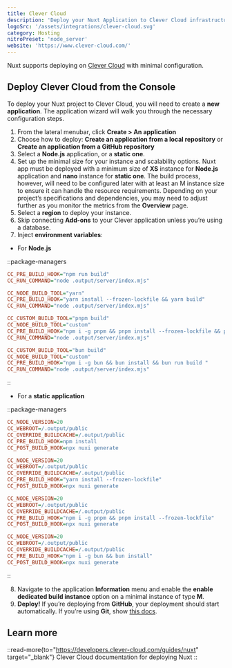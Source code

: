 ```yaml
---
title: Clever Cloud
description: 'Deploy your Nuxt Application to Clever Cloud infrastructure.'
logoSrc: '/assets/integrations/clever-cloud.svg'
category: Hosting
nitroPreset: 'node_server'
website: 'https://www.clever-cloud.com/'
---
```


Nuxt supports deploying on [Clever Cloud](https://www.clever-cloud.com/) with minimal configuration.

## Deploy Clever Cloud from the Console

To deploy your Nuxt project to Clever Cloud, you will need to create a **new application**. The application wizard will walk you through the necessary configuration steps.

1. From the lateral menubar, click **Create > An application**
2. Choose how to deploy: **Create an application from a local repository** or **Create an application from a GitHub repository**
3. Select a **Node.js** application, or a **static one**.
4. Set up the minimal size for your instance and scalability options. Nuxt app must be deployed with a minimum size of **XS** instance for **Node.js** application and **nano** instance for **static one**. The build process, however, will need to be configured later with at least an M instance size to ensure it can handle the resource requirements. Depending on your project’s specifications and dependencies, you may need to adjust further as you monitor the metrics from the **Overview** page.
5. Select a **region** to deploy your instance.
6. Skip connecting **Add-ons** to your Clever application unless you’re using a database.
7. Inject **environment variables**:
  - For **Node.js**

::package-managers

```ini [npm]
CC_PRE_BUILD_HOOK="npm run build"
CC_RUN_COMMAND="node .output/server/index.mjs"
```

```ini [yarn]
CC_NODE_BUILD_TOOL="yarn"
CC_PRE_BUILD_HOOK="yarn install --frozen-lockfile && yarn build"
CC_RUN_COMMAND="node .output/server/index.mjs"
```

```ini [pnpm]
CC_CUSTOM_BUILD_TOOL="pnpm build"
CC_NODE_BUILD_TOOL="custom"
CC_PRE_BUILD_HOOK="npm i -g pnpm && pnpm install --frozen-lockfile && pnpm run build"
CC_RUN_COMMAND="node .output/server/index.mjs"
```

```ini [bun]
CC_CUSTOM_BUILD_TOOL="bun build"
CC_NODE_BUILD_TOOL="custom"
CC_PRE_BUILD_HOOK="npm i -g bun && bun install && bun run build "
CC_RUN_COMMAND="node .output/server/index.mjs"
```

::

  - For a **static application**

::package-managers

```ini [npm]
CC_NODE_VERSION=20
CC_WEBROOT=/.output/public
CC_OVERRIDE_BUILDCACHE=/.output/public
CC_PRE_BUILD_HOOK=npm install
CC_POST_BUILD_HOOK=npx nuxi generate
```

```ini [yarn]
CC_NODE_VERSION=20
CC_WEBROOT=/.output/public
CC_OVERRIDE_BUILDCACHE=/.output/public
CC_PRE_BUILD_HOOK="yarn install --frozen-lockfile"
CC_POST_BUILD_HOOK=npx nuxi generate
```

```ini [pnpm]
CC_NODE_VERSION=20
CC_WEBROOT=/.output/public
CC_OVERRIDE_BUILDCACHE=/.output/public
CC_PRE_BUILD_HOOK="npm i -g pnpm && pnpm install --frozen-lockfile"
CC_POST_BUILD_HOOK=npx nuxi generate
```

```ini [bun]
CC_NODE_VERSION=20
CC_WEBROOT=/.output/public
CC_OVERRIDE_BUILDCACHE=/.output/public
CC_PRE_BUILD_HOOK="npm i -g bun && bun install"
CC_POST_BUILD_HOOK=npx nuxi generate
```

::

8. Navigate to the application **Information** menu and enable the **enable dedicated build instance** option on a minimal instance of type **M**.
9. **Deploy!** If you’re deploying from **GitHub**, your deployment should start automatically. If you’re using **Git**, show [this docs](https://www.clever-cloud.com/developers/doc/quickstart/#choose-how-to-deploy).

## Learn more

::read-more{to="https://developers.clever-cloud.com/guides/nuxt" target="_blank"}
Clever Cloud documentation for deploying Nuxt
::

